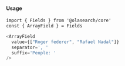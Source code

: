 #### Usage 

```html
import { Fields } from '@olasearch/core'
const { ArrayField } = Fields
```

```js
<ArrayField
  value={["Roger federer", "Rafael Nadal"]}
  separator=', '
  suffix='People: '
/>
```